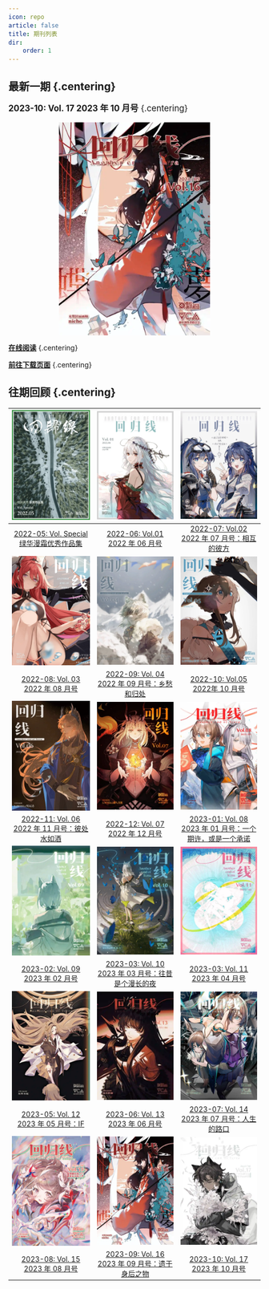 ```yaml
---
icon: repo
article: false
title: 期刊列表
dir:
    order: 1
---
```


<!-- more -->

## **最新一期** {.centering}

<big>

**2023-10: Vol. 17 2023 年 10 月号** {.centering}

</big>

<div style="display: flex; justify-content: center;">
  <img src="./2023-09/res/cover.webp" alt="Cover Image" style="max-width: 60%;">
</div>

[**在线阅读**](./2023-10/README.md) {.centering}

[**前往下载页面**](/download.md) {.centering}

## **往期回顾** {.centering}

|![](./2022-05/res/cover.webp)|![](./2022-06//res/cover.webp)|![](./2022-07/res/cover.webp)|
|:-:|:-:|:-:|
|[2022-05: Vol. Special <br>绿华漫霜优秀作品集](2022-05/)|[2022-06: Vol.01 <br>2022 年 06 月号](2022-06/)|[2022-07: Vol.02 <br>2022 年 07 月号：相互的彼方](2022-07/)|
|![](./2022-08/res/cover.webp)|![](./2022-09/res/cover.webp)|![](./2022-10/res/cover.webp)|
|[2022-08: Vol. 03 <br>2022 年 08 月号](2022-08/)|[2022-09: Vol. 04 <br>2022 年 09 月号：乡愁和归处](2022-09/)|[2022-10: Vol.05 <br>2022年 10 月号](2022-10/)|
|![](./2022-11/res/cover.webp)| ![](./2022-12/res/cover.webp)| ![](./2023-01/res/cover.webp)|
|[2022-11: Vol. 06 <br>2022 年 11 月号：彼处水如酒](2022-11/)|[2022-12: Vol. 07 <br>2022 年 12 月号](2022-12/) | [2023-01: Vol. 08 <br>2023 年 01 月号：一个期许，或是一个承诺](2023-01/)|
|![](./2023-02/res/cover.webp)|![](./2023-03/res/cover.webp)|![](./2023-04/res/cover.webp)|
|[2023-02: Vol. 09 <br>2023 年 02 月号](2023-02/)|[2023-03: Vol. 10 <br>2023 年 03 月号：往昔是个漫长的夜](2023-03/)|[2023-03: Vol. 11 <br>2023 年 04 月号](2023-04/)|
|![](./2023-05/res/cover.webp)|![](./2023-06/res/cover.webp)|![](./2023-07/res/cover.webp)|
|[2023-05: Vol. 12 <br>2023 年 05 月号：IF](2023-05/)| [2023-06: Vol. 13 <br>2023 年 06 月号](2023-06/) | [2023-07: Vol. 14 <br>2023 年 07 月号：人生的路口](2023-07/) |
|![](./2023-08/res/cover.webp)| ![](./2023-09/res/cover.webp) | ![](./2023-10/res/cover.webp) |
|[2023-08: Vol. 15 <br>2023 年 08 月号](2023-08/)| [2023-09: Vol. 16 <br>2023 年 09 月号：遗于身后之物](2023-09/) | [2023-10: Vol. 17 <br>2023 年 10 月号](2023-10/) |

<FakeAds />
